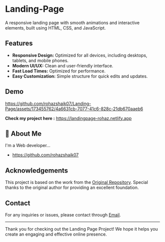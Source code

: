 
# Landing-Page

A responsive landing page with smooth animations and interactive elements, built using HTML, CSS, and JavaScript.
## Features

- **Responsive Design:** Optimized for all devices, including desktops, tablets, and mobile phones.
- **Modern UI/UX:** Clean and user-friendly interface.
- **Fast Load Times:** Optimized for performance.
- **Easy Customization:** Simple structure for quick edits and updates.
## Demo

https://github.com/rohazshaik07/Landing-Page/assets/173455762/4a6631cb-7077-41c6-828c-21db670aaeb6

**Check my project here :** https://landingpage-rohaz.netlify.app

## 🚀 About Me
I'm a Web developer...

- https://github.com/rohazshaik07

## Acknowledgements

This project is based on the work from the [Original Repository](https://github.com/bedimcode/responsive-landing-page-headphones.git). Special thanks to the original author for providing an excellent foundation.
## Contact

For any inquiries or issues, please contact through [Email](shaikrohaz@gmail.com).

---

Thank you for checking out the Landing Page Project! We hope it helps you create an engaging and effective online presence.
